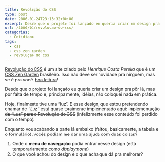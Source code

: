 ```yaml
---
title: Revolução do CSS
type: post
date: 2006-01-24T23:13:32+00:00
excerpt: Desde que o projeto foi lançado eu queria criar um design pra pôr lá, mas por falta de tempo e, principalmente, idéias, não coloquei nada em prática. Hoje, finalmente tive uma "Luz".
url: /2006/01/revolucao-do-css/
categorias:
  - Cotidiano
tags:
  - css
  - css zen garden
  - revolução do css
---
```


[Revolução do CSS][1] é um site criado pelo _Henrique Costa Pereira_ que é um [CSS Zen Garden][2] brasileiro. Isso não deve ser novidade pra ninguém, mas se é pra você, [boa leitura][3]!

Desde que o projeto foi lançado eu queria criar um design pra pôr lá, mas por falta de tempo e, principalmente, idéias, não coloquei nada em prática.

Hoje, finalmente tive uma “luz”. E esse design, que estou pretendendo chamar de _“Luz”_ está quase totalmente implementado aqui: ~~Implementação da “Luz” para o Revolução do CSS~~ (infelizmente esse conteúdo foi perdido com o tempo).

Enquanto vou acabando a parte lá embaixo (faltou, basicamente, a tabela e o formulário), vocês podiam me dar uma ajuda com duas coisas?

1. Onde o **menu de navegação** podia entrar nesse design (está temporariamente como _display:none_)
2. O que você achou do design e o que acha que dá pra melhorar?

[1]: http://www.revolucao.etc.br
[2]: http://www.csszengarden.com/
[3]: http://www.google.com/search?q=revolução+do+css
